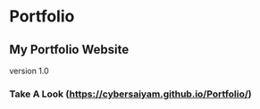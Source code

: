 # Portfolio
## My Portfolio Website
version 1.0
### Take A Look (https://cybersaiyam.github.io/Portfolio/)
